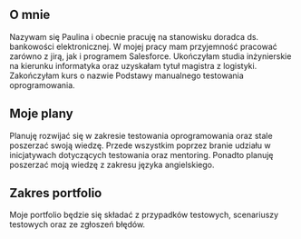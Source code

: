 ## O mnie
Nazywam się Paulina i obecnie pracuję na stanowisku doradca ds. bankowości elektronicznej. W mojej pracy mam przyjemność pracować zarówno z jirą, jak i programem Salesforce. Ukończyłam studia inżynierskie na kierunku informatyka oraz uzyskałam tytuł magistra z logistyki. Zakończyłam kurs o nazwie Podstawy manualnego testowania oprogramowania.

## Moje plany
Planuję rozwijać się w zakresie testowania oprogramowania oraz stale poszerzać swoją wiedzę. Przede wszystkim poprzez branie udziału w inicjatywach dotyczących testowania oraz mentoring. Ponadto planuję poszerzać moją wiedzę z zakresu języka angielskiego.

## Zakres portfolio
Moje portfolio będzie się składać z przypadków testowych, scenariuszy testowych oraz ze zgłoszeń błędów.
